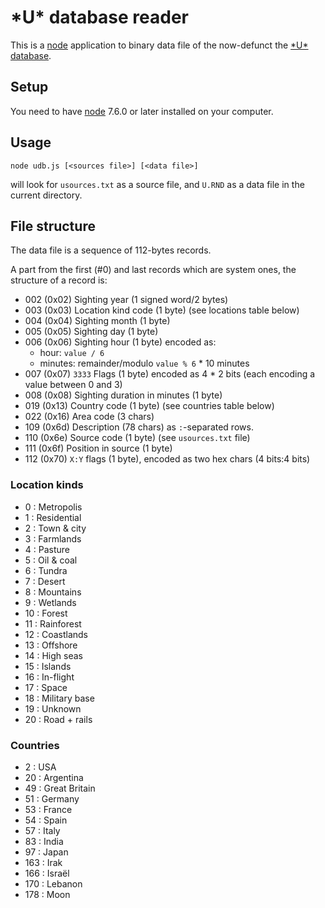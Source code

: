 # \*U* database reader

This is a [node](https://nodejs.org) application to binary data file of the now-defunct the [\*U* database](http://web.archive.org/web/20060701162044/http://www.larryhatch.net/).

## Setup

You need to have [node](https://nodejs.org) 7.6.0 or later installed on your computer.

## Usage

    node udb.js [<sources file>] [<data file>]

will look for `usources.txt` as a source file, and `U.RND` as a data file in the current directory.

## File structure

The data file is a sequence of 112-bytes records.

A part from the first (#0) and last records which are system ones, 
the structure of a record is:

- 002 (0x02) Sighting year (1 signed word/2 bytes)
- 003 (0x03) Location kind code (1 byte) (see locations table below)
- 004 (0x04) Sighting month (1 byte)
- 005 (0x05) Sighting day (1 byte)
- 006 (0x06) Sighting hour (1 byte) encoded as:
  - hour: `value / 6`
  - minutes: remainder/modulo `value % 6` * 10 minutes
- 007 (0x07) `3333` Flags (1 byte) encoded as 4 * 2 bits (each encoding a value between 0 and 3)
- 008 (0x08) Sighting duration in minutes (1 byte)
- 019 (0x13) Country code (1 byte) (see countries table below)
- 022 (0x16) Area code (3 chars)
- 109 (0x6d) Description (78 chars) as `:`-separated rows.
- 110 (0x6e) Source code (1 byte) (see `usources.txt` file) 
- 111 (0x6f) Position in source (1 byte)
- 112 (0x70) `X:Y` flags (1 byte), encoded as two hex chars (4 bits:4 bits)

### Location kinds

-  0 : Metropolis
-  1 : Residential
-  2 : Town & city
-  3 : Farmlands
-  4 : Pasture
-  5 : Oil & coal
-  6 : Tundra
-  7 : Desert
-  8 : Mountains
-  9 : Wetlands
- 10 : Forest
- 11 : Rainforest
- 12 : Coastlands
- 13 : Offshore
- 14 : High seas
- 15 : Islands
- 16 : In-flight
- 17 : Space
- 18 : Military base
- 19 : Unknown
- 20 : Road + rails

### Countries

-   2 : USA
-  20 : Argentina
-  49 : Great Britain
-  51 : Germany
-  53 : France
-  54 : Spain
-  57 : Italy
-  83 : India
-  97 : Japan
- 163 : Irak
- 166 : Israël
- 170 : Lebanon
- 178 : Moon